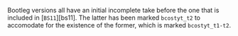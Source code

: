 Bootleg versions all have an initial incomplete take before the one that is included in [`BS11`][bs11]. The latter has been marked `bcostyt_t2` to accomodate for the existence of the former, which is marked `bcostyt_t1-t2`.
